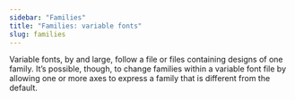 ```yaml
---
sidebar: "Families"
title: "Families: variable fonts"
slug: families
---
```

Variable fonts, by and large, follow a file or files containing designs of one family. It’s possible, though, to change families within a variable font file by allowing one or more axes to express a family that is different from the default.
